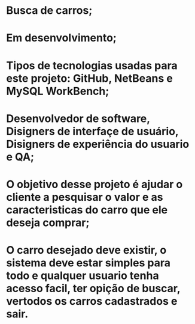 # Busca de carros;
# Em desenvolvimento;
# Tipos de tecnologias usadas para este projeto: GitHub, NetBeans e MySQL WorkBench;
# Desenvolvedor de software, Disigners de interfaçe de usuário, Disigners de experiência do usuario e QA;
# O objetivo desse projeto é ajudar o cliente a pesquisar o valor e as caracteristicas do carro que ele deseja comprar;
# O carro desejado deve existir, o sistema deve estar simples para todo e qualquer usuario tenha acesso facil, ter opição de buscar, vertodos os carros cadastrados e sair.
